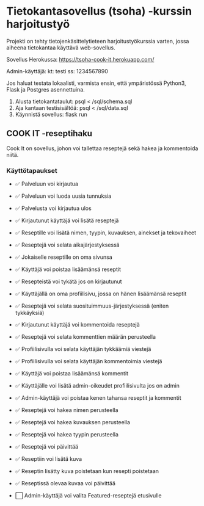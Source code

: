 # Tietokantasovellus (tsoha) -kurssin harjoitustyö

Projekti on tehty tietojenkäsittelytieteen harjoitustyökurssia varten, jossa aiheena tietokantaa käyttävä web-sovellus.

Sovellus Herokussa: https://tsoha-cook-it.herokuapp.com/

Admin-käyttäjä:
kt: testi
ss: 1234567890

Jos haluat testata lokaalisti, varmista ensin, että ympäristössä Python3, Flask ja Postgres asennettuina.
1. Alusta tietokantataulut: psql < /sql/schema.sql
2. Aja kantaan testisisältöä: psql < /sql/data.sql
3. Käynnistä sovellus: flask run

## COOK IT -reseptihaku

Cook It on sovellus, johon voi tallettaa reseptejä sekä hakea ja kommentoida niitä.

### Käyttötapaukset

- :white_check_mark: Palveluun voi kirjautua
- :white_check_mark: Palveluun voi luoda uusia tunnuksia
- :white_check_mark: Palvelusta voi kirjautua ulos
- :white_check_mark: Kirjautunut käyttäjä voi lisätä reseptejä
- :white_check_mark: Reseptille voi lisätä nimen, tyypin, kuvauksen, ainekset ja tekovaiheet
- :white_check_mark: Reseptejä voi selata aikajärjestyksessä
- :white_check_mark: Jokaiselle reseptille on oma sivunsa
- :white_check_mark: Käyttäjä voi poistaa lisäämänsä reseptit
- :white_check_mark: Resepteistä voi tykätä jos on kirjautunut
- :white_check_mark: Käyttäjällä on oma profiilisivu, jossa on hänen lisäämänsä reseptit
- :white_check_mark: Reseptejä voi selata suosituimmuus-järjestyksessä (eniten tykkäyksiä)
- :white_check_mark: Kirjautunut käyttäjä voi kommentoida reseptejä
- :white_check_mark: Reseptejä voi selata kommenttien määrän perusteella
- :white_check_mark: Profiilisivulla voi selata käyttäjän tykkäämiä viestejä
- :white_check_mark: Profiilisivulla voi selata käyttäjän kommentoimia viestejä
- :white_check_mark: Käyttäjä voi poistaa lisäämänsä kommentit
- :white_check_mark: Käyttäjälle voi lisätä admin-oikeudet profiilisivulta jos on admin
- :white_check_mark: Admin-käyttäjä voi poistaa kenen tahansa reseptit ja kommentit
- :white_check_mark: Reseptejä voi hakea nimen perusteella
- :white_check_mark: Reseptejä voi hakea kuvauksen perusteella
- :white_check_mark: Reseptejä voi hakea tyypin perusteella
- :white_check_mark: Reseptejä voi päivittää
- :white_check_mark: Reseptiin voi lisätä kuva
- :white_check_mark: Reseptin lisätty kuva poistetaan kun resepti poistetaan
- :white_check_mark: Reseptissä olevaa kuvaa voi päivittää

- :white_large_square: Admin-käyttäjä voi valita Featured-reseptejä etusivulle


